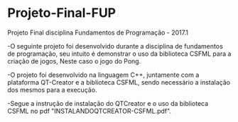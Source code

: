# Projeto-Final-FUP
Projeto Final disciplina Fundamentos de Programação - 2017.1

-O seguinte projeto foi desenvolvido durante a disciplina de fundamentos de programação, seu intuito é demonstrar o uso da biblioteca CSFML para a criação de jogos, Neste caso o jogo do Pong.

-O projeto foi desenvolvido na linguagem C++, juntamente com a plataforma QT-Creator e a biblioteca CSFML, sendo necessário a instalação dos mesmos para a execução.

-Segue a instrução de instalação do QTCreator e o uso da biblioteca CSFML no pdf "INSTALANDOQTCREATOR-CSFML.pdf".
